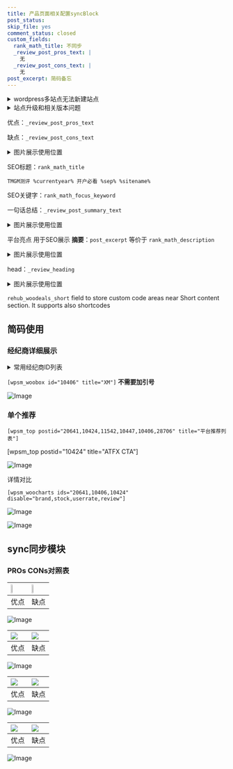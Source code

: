 ```yaml
---
title: 产品页面相关配置syncBlock
post_status: 
skip_file: yes
comment_status: closed
custom_fields:
  rank_math_title: 不同步
  _review_post_pros_text: |
    无
  _review_post_cons_text: |
    无
post_excerpt: 简码备忘
---
```

<details><summary>wordpress多站点无法新建站点</summary>

<li>和报错需要清理cookies一样的原因</li>
<li>wp-config.php里面<code>define( 'SUBDOMAIN_INSTALL', false );//子域名安装</code></li>
<li>新建子站点是用<code>define( 'SUBDOMAIN_INSTALL', true);//子域名安装</code> 完成以后，改成<code>false</code></li>
</details>

<details><summary>站点升级和相关版本问题</summary>

<p>wordpress：5.9.9
woocommerce：7.5.1
出现问题的地方：主题选项里面>><strong>Product layout >>compact style</strong></p>
<p>如何出现没有用过的字段 导致无法保存。先导出配置 然后进行修改，后面再次恢复即可。</p>
<p>出现部分字段无法显示时，需要返回默认布局后，对产品进行保存就好了。</p>
<p></p>
</details>

优点：`_review_post_pros_text`

缺点：`_review_post_cons_text`

<details><summary>图片展示使用位置</summary>

<img src="https://prod-files-secure.s3.us-west-2.amazonaws.com/39ed1227-6d7d-4570-be36-9ccd4a2c4241/f51d3d83-55d4-4bdf-9604-f37ec77ab556/Untitled.png?X-Amz-Algorithm=AWS4-HMAC-SHA256&X-Amz-Content-Sha256=UNSIGNED-PAYLOAD&X-Amz-Credential=ASIAZI2LB466VMVSVJC7%2F20250626%2Fus-west-2%2Fs3%2Faws4_request&X-Amz-Date=20250626T105518Z&X-Amz-Expires=3600&X-Amz-Security-Token=IQoJb3JpZ2luX2VjEGIaCXVzLXdlc3QtMiJHMEUCIEir%2BknGx09hlVC2YN2bNZDOPBIWdCnwhtqoTC48eC60AiEAwE35IjbPGLS%2BUYDJvR2iflKN%2BFII3pGBprbqQNv%2F8qsq%2FwMIWxAAGgw2Mzc0MjMxODM4MDUiDIRENx%2Fk7ZTUQW75USrcA6Cd5idjKGZCg1cZTHDWznKYUMSirztsp7nSzsoGEuy3jWzDLc5y5eqza66ofY2nZuAjk4%2FFSzbW8VmtcR5FadThWa3qAFOsDMh9kulC1hVYrbQG%2FNhFWbwLzTJ%2FZhGZT7y2qXw1%2F8ii3%2FKZAEyhkmXcOR1uoAAv4gwfSE6HsQ0xyo3Mo9JXp0WFZVaaj%2FbEma30LCQQUKWtxyoVP4WS81o%2BxTGLTCJtk9WBp08LiVRUYD5iwk4MJMd7Ldn%2BAu6yhJ6YDspYw7WGvk3Khr3yKzQSdXoJyyZ0bhquWYTJtmC5R480DjA9gEnmFXwcDAAB82c9wjGZwRR%2BRKDctBUCbDAgflRhr4m4kxVzubF2w9eOjL%2FGEiqKTJusnIk%2BnoE%2BJOV87J3Bs5JRhw0Hjctx43%2F5ZkqI09YnGS3rts1L%2F00XA%2BDOL%2FoUfQgePv4NTRK5OSAmvmQQI2uAo7CUdoVv2%2FZFRL8eobzSH1txXPrRQE%2BT2gxJa3Kzer%2BuZ2kqIBvUtCtDoaC2K3CKG5NXs%2BCZLt0PR9iuZfftpO0LLw3Tq7nFAhu9hr5RRTX6CEcZldzzC%2BguvYcOnktUKvF3IEeHglJQ%2Bjozw3zKzRXAXmqT2pV724cDW6fTW0w6d6EFMOWj9MIGOqUB3Z9PpejvPfcvyim%2FX6Ixm4w0L1PzuoP3dY6zT2QHONe4n6pDXhMGi9mDriZho5br9YCkKn%2Bx90bUtUFTqCFWJyDlt5j%2FM9zQQgvfUuVCSFd2BncqMiU1x3R47fS4gXWfIwDMDyppqWmngGILnUb5mErIWLwFZBwMN9sDEXHLmcMqHltFGyY2eAic1zq7mjdVvn2K7EHeurtdchXzwZZO%2Fq%2B9SGh2&X-Amz-Signature=c755e4c6f61fca6635285d3dc8c5ba2fca58ba2a6421fdb16facb21c601f8cb6&X-Amz-SignedHeaders=host&x-amz-checksum-mode=ENABLED&x-id=GetObject" alt="Image">
</details>

SEO标题：`rank_math_title`

`TMGM测评 %currentyear% 开户必看 %sep% %sitename%`

SEO关键字：`rank_math_focus_keyword`

一句话总结：`_review_post_summary_text`

<details><summary>图片展示使用位置</summary>

<img src="https://prod-files-secure.s3.us-west-2.amazonaws.com/39ed1227-6d7d-4570-be36-9ccd4a2c4241/4b96a922-296c-4f4e-8630-d1c870cbce01/Untitled.png?X-Amz-Algorithm=AWS4-HMAC-SHA256&X-Amz-Content-Sha256=UNSIGNED-PAYLOAD&X-Amz-Credential=ASIAZI2LB466QPSARYR5%2F20250626%2Fus-west-2%2Fs3%2Faws4_request&X-Amz-Date=20250626T105518Z&X-Amz-Expires=3600&X-Amz-Security-Token=IQoJb3JpZ2luX2VjEGIaCXVzLXdlc3QtMiJGMEQCIGpkv9a8%2B7khFHrzbBLlEy4ZV9fuE7EvK25F%2FzdDHqN0AiAUv5%2Bsoj8q5SLDne3JNujLyLI7AmACMWmzdt4SmN7M0Cr%2FAwhbEAAaDDYzNzQyMzE4MzgwNSIM2VIL9%2F2JcG1VOTZqKtwDnwG29LyEoD6ZAj2JvnwXgNPwcYYc3SwElG9jiMUhIXItmwAuTS%2FOVtvXacwdH42WJrh82m2NsuWhn9Lrx7AV6Zx%2F9WVhZd5kTmUQEPtxNye1apqa2qtNMGxcIUwQ%2BCpeJA9g%2BfpvxFoU%2B86qriXEL4pTxFo6ocVZIaKpGMlvJhdQp41hsJM3yDpCG3rOSwikIxtKi1sOj0ropEmOcjfn1S%2BElJIpj39jwiqjOzng4x6cdjw9TVyWPMqzriksWe9TRcsV8jKJ8EOr9g6dT3%2Bte8ji7XD1zNZRFEqcwe7qHRRmutoX8j74Un2ashToqTZGYcacy4y%2Fjbgb0roleUDinMKY7fBnTwtDM3sHum0IQ4%2BbXz%2FX3kFxeMts5wPFJzgvtnHGeatJOd5%2By8grsndwzCPC%2Bg%2B9iH4LIj%2F30kuP7zJDJleDcZcph%2FT7lm8qByzw3P0SViBm2Tf9f9EFjxL7xor9CTZ4ODlMTIiPTMm%2FhuNJ46Um9pNmNidCjhlxdn5CgqD%2Fn7f9TkfatodP0Lv1luG1sUrrbM0UwHYHAeL%2FCzsUoKqXtB0yCWclUe13ONmrpDJi%2Bwm9q%2FxyDG1Q71ZiuGF%2FrXCKgpqJ64dH7G9GzdynYC53xUzevHUukz0w2qP0wgY6pgFkh0xJnCClTJ946FGxLldq%2FziGrZ4YMbId02gevXkiwNGXQOI25Kl6SuJ%2FSocGE7m2ReGbQu9KMDY5yJTEcxd1tNXOqEKGsFV4%2BqCeQarv%2FndtOaXkuclSai32chv1F2i%2BxbNLz7u7cGWqU6iqIGgwBFnW108bfUdMyTva2k1QvvXfUZdkrEZ%2FeVHmGpdTD3boj640Ct9CyH%2FPDT7GsLn3zSXLo71%2F&X-Amz-Signature=580203830c1345bf77b9fcdc26864590a1345347d00bbf578fbf18a32e6f4f04&X-Amz-SignedHeaders=host&x-amz-checksum-mode=ENABLED&x-id=GetObject" alt="Image">
</details>

平台亮点 用于SEO展示 **摘要**：`post_excerpt`  等价于 `rank_math_description`

<details><summary>图片展示使用位置</summary>

<img src="https://prod-files-secure.s3.us-west-2.amazonaws.com/39ed1227-6d7d-4570-be36-9ccd4a2c4241/1ee11f63-b60a-4dfe-a7a7-d58ff23b5d88/Untitled.png?X-Amz-Algorithm=AWS4-HMAC-SHA256&X-Amz-Content-Sha256=UNSIGNED-PAYLOAD&X-Amz-Credential=ASIAZI2LB466SXXHQUN3%2F20250626%2Fus-west-2%2Fs3%2Faws4_request&X-Amz-Date=20250626T105518Z&X-Amz-Expires=3600&X-Amz-Security-Token=IQoJb3JpZ2luX2VjEGIaCXVzLXdlc3QtMiJGMEQCIH3BpDzBvNRuKDHY%2FTBy%2FUJAJc1hBKBQMwa3oYfAtVNPAiBFUmWh6f5yJBsB%2FKz5f%2BTN374yu3tgsQXjafhnUGPykir%2FAwhbEAAaDDYzNzQyMzE4MzgwNSIMFt4V4Arcr7TeVJH4KtwDQqWhsWcS3izyTN7B9DzHO48DFHkBTFPDFZL8qALRfz5GMVuuLuiHR8Jf3%2FoXRWEiHSphPIOI3ePK2KSOJli%2Fnqxv6dCN0NZoMlz0HIyz%2FAJ0QltsZcMH7tT6P2LCM%2FRFBflTZljP0f6gRp6Wv6uUEThhCKYBYBU%2Fxcye7IvcLKABuV8hKLGOVd9FmFeLFjnEqRzjgMLedCA1ILl01wzwbVErVVuEzuUlYa4uPxf%2FL1pPndnvFkjG%2Bt9eMmnpE7p3eY6B7RvznNGtTGGhUzKsh6cQa1Wm9Ib8Wqar91GBmqwoyumuvg7kJfD3WPHC8WN%2F50sdfgB5x1rSzr2TscI2xhcZsM2EzUs6Z%2FRwflyW6ARHYjRR9F2vwvwsGtKdd2ThHfOYVLoisgffD1TrmvhC7a4TfQit00NTpIggPbwbt1cO6xkF6jhmxylIjbDWIuOokRKOOZnLQ6%2Fyt6ocU3pJvQeH3gCRkis4VjR6N3u4pboZ038MiiEs%2Bnx7kQYEeNTfd3zROLo%2Be%2BDwCcA24jSDm9ENqh0HrSAN3e%2F5xLOkFO0Vur3O5utbAz6RXpVMZ0N2s5zIe3pAEzrOCo1jDtTlGY0Z%2BY14hZXqygIg6G%2B%2F1cv0RozVjxD5ZU80yw0wgKT0wgY6pgHEMwcFJ4mA46ebDGYfFXWogWJVvEwrVPZh4qQBRvv5re3Yg5f5RAEUG5zymg3M5O6a5Ti6AXDPrg%2F9ym4VSXdGVUql%2FYxeCJUA%2Fc3YcVb5paTacx7lxGC%2FU2BzWWNQU2Hp5WxAs75orPcS460Y4yOqAUmguhYAdpCW4Hcs5jPxJu9vTJSwbqNlPLC22YABRq6VgN97tQkgO6XPe8%2B2HDGTLLyS8ViD&X-Amz-Signature=daa3578f752dfd480ea8faba0c0c7f3e409609ec60ca4f958ac064436b750124&X-Amz-SignedHeaders=host&x-amz-checksum-mode=ENABLED&x-id=GetObject" alt="Image">
<img src="https://prod-files-secure.s3.us-west-2.amazonaws.com/39ed1227-6d7d-4570-be36-9ccd4a2c4241/ad4118b5-78d8-4fbe-801e-3b29b5d99c01/Untitled.png?X-Amz-Algorithm=AWS4-HMAC-SHA256&X-Amz-Content-Sha256=UNSIGNED-PAYLOAD&X-Amz-Credential=ASIAZI2LB466SXXHQUN3%2F20250626%2Fus-west-2%2Fs3%2Faws4_request&X-Amz-Date=20250626T105518Z&X-Amz-Expires=3600&X-Amz-Security-Token=IQoJb3JpZ2luX2VjEGIaCXVzLXdlc3QtMiJGMEQCIH3BpDzBvNRuKDHY%2FTBy%2FUJAJc1hBKBQMwa3oYfAtVNPAiBFUmWh6f5yJBsB%2FKz5f%2BTN374yu3tgsQXjafhnUGPykir%2FAwhbEAAaDDYzNzQyMzE4MzgwNSIMFt4V4Arcr7TeVJH4KtwDQqWhsWcS3izyTN7B9DzHO48DFHkBTFPDFZL8qALRfz5GMVuuLuiHR8Jf3%2FoXRWEiHSphPIOI3ePK2KSOJli%2Fnqxv6dCN0NZoMlz0HIyz%2FAJ0QltsZcMH7tT6P2LCM%2FRFBflTZljP0f6gRp6Wv6uUEThhCKYBYBU%2Fxcye7IvcLKABuV8hKLGOVd9FmFeLFjnEqRzjgMLedCA1ILl01wzwbVErVVuEzuUlYa4uPxf%2FL1pPndnvFkjG%2Bt9eMmnpE7p3eY6B7RvznNGtTGGhUzKsh6cQa1Wm9Ib8Wqar91GBmqwoyumuvg7kJfD3WPHC8WN%2F50sdfgB5x1rSzr2TscI2xhcZsM2EzUs6Z%2FRwflyW6ARHYjRR9F2vwvwsGtKdd2ThHfOYVLoisgffD1TrmvhC7a4TfQit00NTpIggPbwbt1cO6xkF6jhmxylIjbDWIuOokRKOOZnLQ6%2Fyt6ocU3pJvQeH3gCRkis4VjR6N3u4pboZ038MiiEs%2Bnx7kQYEeNTfd3zROLo%2Be%2BDwCcA24jSDm9ENqh0HrSAN3e%2F5xLOkFO0Vur3O5utbAz6RXpVMZ0N2s5zIe3pAEzrOCo1jDtTlGY0Z%2BY14hZXqygIg6G%2B%2F1cv0RozVjxD5ZU80yw0wgKT0wgY6pgHEMwcFJ4mA46ebDGYfFXWogWJVvEwrVPZh4qQBRvv5re3Yg5f5RAEUG5zymg3M5O6a5Ti6AXDPrg%2F9ym4VSXdGVUql%2FYxeCJUA%2Fc3YcVb5paTacx7lxGC%2FU2BzWWNQU2Hp5WxAs75orPcS460Y4yOqAUmguhYAdpCW4Hcs5jPxJu9vTJSwbqNlPLC22YABRq6VgN97tQkgO6XPe8%2B2HDGTLLyS8ViD&X-Amz-Signature=bc11bfa0f71f0d373fadc1eebc84e01aac62a467a30f3d9a6181b1fe44dd7bed&X-Amz-SignedHeaders=host&x-amz-checksum-mode=ENABLED&x-id=GetObject" alt="Image">
<img src="https://prod-files-secure.s3.us-west-2.amazonaws.com/39ed1227-6d7d-4570-be36-9ccd4a2c4241/a38cf7c9-a79c-4b64-9e94-13589fe0758b/Untitled.png?X-Amz-Algorithm=AWS4-HMAC-SHA256&X-Amz-Content-Sha256=UNSIGNED-PAYLOAD&X-Amz-Credential=ASIAZI2LB466SXXHQUN3%2F20250626%2Fus-west-2%2Fs3%2Faws4_request&X-Amz-Date=20250626T105518Z&X-Amz-Expires=3600&X-Amz-Security-Token=IQoJb3JpZ2luX2VjEGIaCXVzLXdlc3QtMiJGMEQCIH3BpDzBvNRuKDHY%2FTBy%2FUJAJc1hBKBQMwa3oYfAtVNPAiBFUmWh6f5yJBsB%2FKz5f%2BTN374yu3tgsQXjafhnUGPykir%2FAwhbEAAaDDYzNzQyMzE4MzgwNSIMFt4V4Arcr7TeVJH4KtwDQqWhsWcS3izyTN7B9DzHO48DFHkBTFPDFZL8qALRfz5GMVuuLuiHR8Jf3%2FoXRWEiHSphPIOI3ePK2KSOJli%2Fnqxv6dCN0NZoMlz0HIyz%2FAJ0QltsZcMH7tT6P2LCM%2FRFBflTZljP0f6gRp6Wv6uUEThhCKYBYBU%2Fxcye7IvcLKABuV8hKLGOVd9FmFeLFjnEqRzjgMLedCA1ILl01wzwbVErVVuEzuUlYa4uPxf%2FL1pPndnvFkjG%2Bt9eMmnpE7p3eY6B7RvznNGtTGGhUzKsh6cQa1Wm9Ib8Wqar91GBmqwoyumuvg7kJfD3WPHC8WN%2F50sdfgB5x1rSzr2TscI2xhcZsM2EzUs6Z%2FRwflyW6ARHYjRR9F2vwvwsGtKdd2ThHfOYVLoisgffD1TrmvhC7a4TfQit00NTpIggPbwbt1cO6xkF6jhmxylIjbDWIuOokRKOOZnLQ6%2Fyt6ocU3pJvQeH3gCRkis4VjR6N3u4pboZ038MiiEs%2Bnx7kQYEeNTfd3zROLo%2Be%2BDwCcA24jSDm9ENqh0HrSAN3e%2F5xLOkFO0Vur3O5utbAz6RXpVMZ0N2s5zIe3pAEzrOCo1jDtTlGY0Z%2BY14hZXqygIg6G%2B%2F1cv0RozVjxD5ZU80yw0wgKT0wgY6pgHEMwcFJ4mA46ebDGYfFXWogWJVvEwrVPZh4qQBRvv5re3Yg5f5RAEUG5zymg3M5O6a5Ti6AXDPrg%2F9ym4VSXdGVUql%2FYxeCJUA%2Fc3YcVb5paTacx7lxGC%2FU2BzWWNQU2Hp5WxAs75orPcS460Y4yOqAUmguhYAdpCW4Hcs5jPxJu9vTJSwbqNlPLC22YABRq6VgN97tQkgO6XPe8%2B2HDGTLLyS8ViD&X-Amz-Signature=c824051fd3a3b1ad3a137ada99aaa90966b032c40a445747b8e59df1efe8cad3&X-Amz-SignedHeaders=host&x-amz-checksum-mode=ENABLED&x-id=GetObject" alt="Image">
<img src="https://prod-files-secure.s3.us-west-2.amazonaws.com/39ed1227-6d7d-4570-be36-9ccd4a2c4241/7da6fc1e-d2ac-42ae-8c75-cb5749aa18f6/Untitled.png?X-Amz-Algorithm=AWS4-HMAC-SHA256&X-Amz-Content-Sha256=UNSIGNED-PAYLOAD&X-Amz-Credential=ASIAZI2LB466SXXHQUN3%2F20250626%2Fus-west-2%2Fs3%2Faws4_request&X-Amz-Date=20250626T105518Z&X-Amz-Expires=3600&X-Amz-Security-Token=IQoJb3JpZ2luX2VjEGIaCXVzLXdlc3QtMiJGMEQCIH3BpDzBvNRuKDHY%2FTBy%2FUJAJc1hBKBQMwa3oYfAtVNPAiBFUmWh6f5yJBsB%2FKz5f%2BTN374yu3tgsQXjafhnUGPykir%2FAwhbEAAaDDYzNzQyMzE4MzgwNSIMFt4V4Arcr7TeVJH4KtwDQqWhsWcS3izyTN7B9DzHO48DFHkBTFPDFZL8qALRfz5GMVuuLuiHR8Jf3%2FoXRWEiHSphPIOI3ePK2KSOJli%2Fnqxv6dCN0NZoMlz0HIyz%2FAJ0QltsZcMH7tT6P2LCM%2FRFBflTZljP0f6gRp6Wv6uUEThhCKYBYBU%2Fxcye7IvcLKABuV8hKLGOVd9FmFeLFjnEqRzjgMLedCA1ILl01wzwbVErVVuEzuUlYa4uPxf%2FL1pPndnvFkjG%2Bt9eMmnpE7p3eY6B7RvznNGtTGGhUzKsh6cQa1Wm9Ib8Wqar91GBmqwoyumuvg7kJfD3WPHC8WN%2F50sdfgB5x1rSzr2TscI2xhcZsM2EzUs6Z%2FRwflyW6ARHYjRR9F2vwvwsGtKdd2ThHfOYVLoisgffD1TrmvhC7a4TfQit00NTpIggPbwbt1cO6xkF6jhmxylIjbDWIuOokRKOOZnLQ6%2Fyt6ocU3pJvQeH3gCRkis4VjR6N3u4pboZ038MiiEs%2Bnx7kQYEeNTfd3zROLo%2Be%2BDwCcA24jSDm9ENqh0HrSAN3e%2F5xLOkFO0Vur3O5utbAz6RXpVMZ0N2s5zIe3pAEzrOCo1jDtTlGY0Z%2BY14hZXqygIg6G%2B%2F1cv0RozVjxD5ZU80yw0wgKT0wgY6pgHEMwcFJ4mA46ebDGYfFXWogWJVvEwrVPZh4qQBRvv5re3Yg5f5RAEUG5zymg3M5O6a5Ti6AXDPrg%2F9ym4VSXdGVUql%2FYxeCJUA%2Fc3YcVb5paTacx7lxGC%2FU2BzWWNQU2Hp5WxAs75orPcS460Y4yOqAUmguhYAdpCW4Hcs5jPxJu9vTJSwbqNlPLC22YABRq6VgN97tQkgO6XPe8%2B2HDGTLLyS8ViD&X-Amz-Signature=ee3441d1b3c91767b7671c9f3bf69c7f6bf6bd49be8ef8e97e47b9bda872bf3c&X-Amz-SignedHeaders=host&x-amz-checksum-mode=ENABLED&x-id=GetObject" alt="Image">
<img src="https://prod-files-secure.s3.us-west-2.amazonaws.com/39ed1227-6d7d-4570-be36-9ccd4a2c4241/7e97f40a-eaee-47f5-b2f9-475f96808fa7/Untitled.png?X-Amz-Algorithm=AWS4-HMAC-SHA256&X-Amz-Content-Sha256=UNSIGNED-PAYLOAD&X-Amz-Credential=ASIAZI2LB466SXXHQUN3%2F20250626%2Fus-west-2%2Fs3%2Faws4_request&X-Amz-Date=20250626T105518Z&X-Amz-Expires=3600&X-Amz-Security-Token=IQoJb3JpZ2luX2VjEGIaCXVzLXdlc3QtMiJGMEQCIH3BpDzBvNRuKDHY%2FTBy%2FUJAJc1hBKBQMwa3oYfAtVNPAiBFUmWh6f5yJBsB%2FKz5f%2BTN374yu3tgsQXjafhnUGPykir%2FAwhbEAAaDDYzNzQyMzE4MzgwNSIMFt4V4Arcr7TeVJH4KtwDQqWhsWcS3izyTN7B9DzHO48DFHkBTFPDFZL8qALRfz5GMVuuLuiHR8Jf3%2FoXRWEiHSphPIOI3ePK2KSOJli%2Fnqxv6dCN0NZoMlz0HIyz%2FAJ0QltsZcMH7tT6P2LCM%2FRFBflTZljP0f6gRp6Wv6uUEThhCKYBYBU%2Fxcye7IvcLKABuV8hKLGOVd9FmFeLFjnEqRzjgMLedCA1ILl01wzwbVErVVuEzuUlYa4uPxf%2FL1pPndnvFkjG%2Bt9eMmnpE7p3eY6B7RvznNGtTGGhUzKsh6cQa1Wm9Ib8Wqar91GBmqwoyumuvg7kJfD3WPHC8WN%2F50sdfgB5x1rSzr2TscI2xhcZsM2EzUs6Z%2FRwflyW6ARHYjRR9F2vwvwsGtKdd2ThHfOYVLoisgffD1TrmvhC7a4TfQit00NTpIggPbwbt1cO6xkF6jhmxylIjbDWIuOokRKOOZnLQ6%2Fyt6ocU3pJvQeH3gCRkis4VjR6N3u4pboZ038MiiEs%2Bnx7kQYEeNTfd3zROLo%2Be%2BDwCcA24jSDm9ENqh0HrSAN3e%2F5xLOkFO0Vur3O5utbAz6RXpVMZ0N2s5zIe3pAEzrOCo1jDtTlGY0Z%2BY14hZXqygIg6G%2B%2F1cv0RozVjxD5ZU80yw0wgKT0wgY6pgHEMwcFJ4mA46ebDGYfFXWogWJVvEwrVPZh4qQBRvv5re3Yg5f5RAEUG5zymg3M5O6a5Ti6AXDPrg%2F9ym4VSXdGVUql%2FYxeCJUA%2Fc3YcVb5paTacx7lxGC%2FU2BzWWNQU2Hp5WxAs75orPcS460Y4yOqAUmguhYAdpCW4Hcs5jPxJu9vTJSwbqNlPLC22YABRq6VgN97tQkgO6XPe8%2B2HDGTLLyS8ViD&X-Amz-Signature=75673b932efb4b27763bfc7832f3f45ff49fe0c4e08fb1596b879982b41876de&X-Amz-SignedHeaders=host&x-amz-checksum-mode=ENABLED&x-id=GetObject" alt="Image">
</details>

head：`_review_heading`

<details><summary>图片展示使用位置</summary>

<img src="https://prod-files-secure.s3.us-west-2.amazonaws.com/39ed1227-6d7d-4570-be36-9ccd4a2c4241/3a4650ad-9887-415c-889a-edd51fa54f27/Untitled.png?X-Amz-Algorithm=AWS4-HMAC-SHA256&X-Amz-Content-Sha256=UNSIGNED-PAYLOAD&X-Amz-Credential=ASIAZI2LB466VFYFXEV4%2F20250626%2Fus-west-2%2Fs3%2Faws4_request&X-Amz-Date=20250626T105519Z&X-Amz-Expires=3600&X-Amz-Security-Token=IQoJb3JpZ2luX2VjEGIaCXVzLXdlc3QtMiJGMEQCIDpi0qAX4XCRo2RKWhjEcbted2tqQV%2B544AU3co6yaT0AiASYafA0oOSO781vJwOakGDMhVplmVsxKxuV5qhoR8pZCr%2FAwhbEAAaDDYzNzQyMzE4MzgwNSIMDsoBINEb%2BP%2F%2FAYZAKtwD4D0EfK%2FyU2pBHld7aOK38KDJxwZ5ySPPB6IxehrY10Bz%2BikrHDMYpDlQ8XncWoRrYstprzsbLKV7kOfMfMXPE8WOFx0B4%2BkafHY5btLyPRVw%2FrueHPGLIW2DtLD%2BAfKS8hXdM6wciRl6K9Yd9DeL9hjfYub7dES3W3jaUn9lEp30Blxnj2qlvsMceGvOqt3U5d%2FA%2Fzvnxoha6XCOyz4crTj%2BZGsZ0Lm9KLnPdZDLg5SE7jqaRa8lHOrLTyNd5D5JvjGLhCwiDsaoxK7BxVsD%2F1cDHO8SADh004SFEKnDbapw36V0yFu%2BLum%2BCevgwI799G%2Bfzgd20qdCdFYCM0YdfGxCKeyHuNIk%2FygMg9qLMy4mMoZq%2Fbrfq%2Bbutj1OH8VSwrIVFVI2600MtXaPGT0YA0m7oGGUTf3UaIJoiHWBGHuSk4CBImyBYhxg%2BrgYVqcmvTV29HmoG8lxLj0Pp48OUs7m%2FwAaeQBJnApZztM8FXpL1rlfOzmCFmXS%2FbKtWJi9hyqQPN%2FUNLJFUKyDtmakDGE%2F0v6CsIgYUCP%2BoKPk0bEGGChZyZlZrOTsVKVqv0Opf9TojWOwGVpXUpWM0NaYdtcV5yB1wWbzBAoh9A4w72gXoXsC5MT6WfrAkYowzaP0wgY6pgEs%2B2QlxQQLbR2ZLDJ9ZGNBzdx5%2BSk9%2FRnA51Cib1nZ93vofvDqrH1Y78A9noH8zYLcF%2BY1A0RnPv%2BCEkHealSk3FmeavCIYB9GGptykprjbFXHMdF7SRFP4mDkO4%2FY%2B959zaLd%2FVLFG%2BV7%2F%2Brnr6PIjHKgaT7DJacZjbuy4u0We681JgjVqSTz1XLbyXS0tqA%2B8gXhufjkaMUqbZVrfaPZgajwt08V&X-Amz-Signature=1d561f6e87a5711151440783d3baa653522ca5f4b71e10b8e97ea0666424168b&X-Amz-SignedHeaders=host&x-amz-checksum-mode=ENABLED&x-id=GetObject" alt="Image">
</details>

`rehub_woodeals_short`	field to store custom code areas near Short content section. It supports also shortcodes



## 简码使用

### 经纪商详细展示

<details><summary>常用经纪商ID列表</summary>

<pre><code class="php">嘉盛 ===> 20641  [wpsm_woobox id="20641" title="嘉盛"]
易信easymarkets ===> 11542  [wpsm_woobox id="11542" title="易信easymarkets"]
ATFX外汇 ===> 10424  [wpsm_woobox id="10424" title="ATFX"]
XM ===> 10406  [wpsm_woobox id="10406" title="XM"]
TMGM ===> 29622  [wpsm_woobox id="29622" title="TMGM"]
HYCM ===> 10447  [wpsm_woobox id="10447" title="HYCM"]
fpmarkets澳福外汇 ===> 20639  [wpsm_woobox id="20639" title="fpmarkets澳福外汇"]</code></pre>
</details>

`[wpsm_woobox id="10406" title="XM"]` **不需要加引号**

![Image](https://prod-files-secure.s3.us-west-2.amazonaws.com/39ed1227-6d7d-4570-be36-9ccd4a2c4241/4f898f9d-0fa7-4e43-acd3-ac6bc7be575a/Untitled.png?X-Amz-Algorithm=AWS4-HMAC-SHA256&X-Amz-Content-Sha256=UNSIGNED-PAYLOAD&X-Amz-Credential=ASIAZI2LB466QMP73MX4%2F20250626%2Fus-west-2%2Fs3%2Faws4_request&X-Amz-Date=20250626T105517Z&X-Amz-Expires=3600&X-Amz-Security-Token=IQoJb3JpZ2luX2VjEGIaCXVzLXdlc3QtMiJHMEUCIQCgIR8LZie4lKxUlyMlj48AYztRtUtDQHORXDqhG%2BDN6wIgWfmyeHtp5Oo%2F2VjRzKiQfIZA4EZPY0h44c1VrnKny%2BMq%2FwMIWxAAGgw2Mzc0MjMxODM4MDUiDI0k45PC%2Fv2OMlzHrircA772iGRkznna2PtlnY2YuecdEzpAK0HpzRfNDZnJIVb5oMps6AEgde0%2Bv%2B73szX1VRVrVPd6YsVclIySukn4cBnpy4TfvA4dOJli3m2bfb0yptK8ZJEnEYvFuAaU41BUXq4zQD3LK0LS5XVPkSKzSEju0Q6EMNZnBoFL5Lx4q0z7ZaFucGiMc7Xur%2Buk1ni5xAD0zer3dqrV7Tu8plWqcgAojeQd%2BDaNAzWjPIlJQQz9dVXFBK3R7TxtRnIqzSIHDe%2FFZIFpEZBoWsncvBu9KKRd8SkY40PxQaMpPC3wALjQFdWmqm1%2BMkjqaXF5RE3PRKDounCZJJQ632RkAEXYUEqrqrwETSeL65xELoSjJDgM2VbkYctuxp1zYhA7f32on64yENmno%2F7T%2BTwrjBjgHPFAb4AXhDI9Nd02wbTRpAVcuOk5qT%2BXIZsesN03Nhly0ZlCIP63kUvZLLJdm7RE%2FVOKN5G5yuPaBjHoG6VbRn9BvGMJnqrA30VidgJL3meKtPvnQaK1dwZguoQ21y1aDWtLmsa3wh14NWV9q2%2FGIS4DOvP6FACLA18E3jJJ4%2F1uPZhjpuCOpd0VQdLXs2igWaI4xZLfRhL4xGEOCvTqyx7RoggKimFsBFjO3GRQMKmj9MIGOqUBhWw9Rx3bPmcJ1x4ixtf3pffvpFy%2FD4%2F2d8HLvAKK%2F0nx42yMjWCneQVhdsr47OL8GSrFzZZ99svGou57TQQOuqAiMUPkvBLQCg%2F%2FrQqyVNvjNdpahgwQji1Dq%2ByWkLBoxe1MHsUZ0AEJEKd6dnC4oVHGe7ktSiQT8zZHjyxA%2FBPwBauSpNwInkwAOvTk8nD7oGgfhWHiX%2F%2FD2VAj196C2SxUnUHD&X-Amz-Signature=c8fcefdd9cfc0badb361f30fe286934dfe0d286e7e065a96ade0430e417f5e37&X-Amz-SignedHeaders=host&x-amz-checksum-mode=ENABLED&x-id=GetObject)

### 单个推荐
`[wpsm_top postid="20641,10424,11542,10447,10406,28706" title="平台推荐列表"]`

[wpsm_top postid="10424" title="ATFX CTA"]

![Image](https://prod-files-secure.s3.us-west-2.amazonaws.com/39ed1227-6d7d-4570-be36-9ccd4a2c4241/5ac620dc-51a8-48b6-b55d-91f47299193c/Untitled.png?X-Amz-Algorithm=AWS4-HMAC-SHA256&X-Amz-Content-Sha256=UNSIGNED-PAYLOAD&X-Amz-Credential=ASIAZI2LB466QMP73MX4%2F20250626%2Fus-west-2%2Fs3%2Faws4_request&X-Amz-Date=20250626T105517Z&X-Amz-Expires=3600&X-Amz-Security-Token=IQoJb3JpZ2luX2VjEGIaCXVzLXdlc3QtMiJHMEUCIQCgIR8LZie4lKxUlyMlj48AYztRtUtDQHORXDqhG%2BDN6wIgWfmyeHtp5Oo%2F2VjRzKiQfIZA4EZPY0h44c1VrnKny%2BMq%2FwMIWxAAGgw2Mzc0MjMxODM4MDUiDI0k45PC%2Fv2OMlzHrircA772iGRkznna2PtlnY2YuecdEzpAK0HpzRfNDZnJIVb5oMps6AEgde0%2Bv%2B73szX1VRVrVPd6YsVclIySukn4cBnpy4TfvA4dOJli3m2bfb0yptK8ZJEnEYvFuAaU41BUXq4zQD3LK0LS5XVPkSKzSEju0Q6EMNZnBoFL5Lx4q0z7ZaFucGiMc7Xur%2Buk1ni5xAD0zer3dqrV7Tu8plWqcgAojeQd%2BDaNAzWjPIlJQQz9dVXFBK3R7TxtRnIqzSIHDe%2FFZIFpEZBoWsncvBu9KKRd8SkY40PxQaMpPC3wALjQFdWmqm1%2BMkjqaXF5RE3PRKDounCZJJQ632RkAEXYUEqrqrwETSeL65xELoSjJDgM2VbkYctuxp1zYhA7f32on64yENmno%2F7T%2BTwrjBjgHPFAb4AXhDI9Nd02wbTRpAVcuOk5qT%2BXIZsesN03Nhly0ZlCIP63kUvZLLJdm7RE%2FVOKN5G5yuPaBjHoG6VbRn9BvGMJnqrA30VidgJL3meKtPvnQaK1dwZguoQ21y1aDWtLmsa3wh14NWV9q2%2FGIS4DOvP6FACLA18E3jJJ4%2F1uPZhjpuCOpd0VQdLXs2igWaI4xZLfRhL4xGEOCvTqyx7RoggKimFsBFjO3GRQMKmj9MIGOqUBhWw9Rx3bPmcJ1x4ixtf3pffvpFy%2FD4%2F2d8HLvAKK%2F0nx42yMjWCneQVhdsr47OL8GSrFzZZ99svGou57TQQOuqAiMUPkvBLQCg%2F%2FrQqyVNvjNdpahgwQji1Dq%2ByWkLBoxe1MHsUZ0AEJEKd6dnC4oVHGe7ktSiQT8zZHjyxA%2FBPwBauSpNwInkwAOvTk8nD7oGgfhWHiX%2F%2FD2VAj196C2SxUnUHD&X-Amz-Signature=19d9313c2b438a168b7082164e0cd98aa317acd3548af5e134a4f9ff1bd9f738&X-Amz-SignedHeaders=host&x-amz-checksum-mode=ENABLED&x-id=GetObject)

详情对比

`[wpsm_woocharts ids="20641,10406,10424" disable="brand,stock,userrate,review"]`

![Image](https://prod-files-secure.s3.us-west-2.amazonaws.com/39ed1227-6d7d-4570-be36-9ccd4a2c4241/bf3ba45f-b9f3-4295-8aef-b4a495fd25f4/Untitled.png?X-Amz-Algorithm=AWS4-HMAC-SHA256&X-Amz-Content-Sha256=UNSIGNED-PAYLOAD&X-Amz-Credential=ASIAZI2LB466QMP73MX4%2F20250626%2Fus-west-2%2Fs3%2Faws4_request&X-Amz-Date=20250626T105517Z&X-Amz-Expires=3600&X-Amz-Security-Token=IQoJb3JpZ2luX2VjEGIaCXVzLXdlc3QtMiJHMEUCIQCgIR8LZie4lKxUlyMlj48AYztRtUtDQHORXDqhG%2BDN6wIgWfmyeHtp5Oo%2F2VjRzKiQfIZA4EZPY0h44c1VrnKny%2BMq%2FwMIWxAAGgw2Mzc0MjMxODM4MDUiDI0k45PC%2Fv2OMlzHrircA772iGRkznna2PtlnY2YuecdEzpAK0HpzRfNDZnJIVb5oMps6AEgde0%2Bv%2B73szX1VRVrVPd6YsVclIySukn4cBnpy4TfvA4dOJli3m2bfb0yptK8ZJEnEYvFuAaU41BUXq4zQD3LK0LS5XVPkSKzSEju0Q6EMNZnBoFL5Lx4q0z7ZaFucGiMc7Xur%2Buk1ni5xAD0zer3dqrV7Tu8plWqcgAojeQd%2BDaNAzWjPIlJQQz9dVXFBK3R7TxtRnIqzSIHDe%2FFZIFpEZBoWsncvBu9KKRd8SkY40PxQaMpPC3wALjQFdWmqm1%2BMkjqaXF5RE3PRKDounCZJJQ632RkAEXYUEqrqrwETSeL65xELoSjJDgM2VbkYctuxp1zYhA7f32on64yENmno%2F7T%2BTwrjBjgHPFAb4AXhDI9Nd02wbTRpAVcuOk5qT%2BXIZsesN03Nhly0ZlCIP63kUvZLLJdm7RE%2FVOKN5G5yuPaBjHoG6VbRn9BvGMJnqrA30VidgJL3meKtPvnQaK1dwZguoQ21y1aDWtLmsa3wh14NWV9q2%2FGIS4DOvP6FACLA18E3jJJ4%2F1uPZhjpuCOpd0VQdLXs2igWaI4xZLfRhL4xGEOCvTqyx7RoggKimFsBFjO3GRQMKmj9MIGOqUBhWw9Rx3bPmcJ1x4ixtf3pffvpFy%2FD4%2F2d8HLvAKK%2F0nx42yMjWCneQVhdsr47OL8GSrFzZZ99svGou57TQQOuqAiMUPkvBLQCg%2F%2FrQqyVNvjNdpahgwQji1Dq%2ByWkLBoxe1MHsUZ0AEJEKd6dnC4oVHGe7ktSiQT8zZHjyxA%2FBPwBauSpNwInkwAOvTk8nD7oGgfhWHiX%2F%2FD2VAj196C2SxUnUHD&X-Amz-Signature=6eb632b231df8b3097c938b56ad28ce689f5e8b948ef84ef56fe4d72d099509b&X-Amz-SignedHeaders=host&x-amz-checksum-mode=ENABLED&x-id=GetObject)

![Image](https://prod-files-secure.s3.us-west-2.amazonaws.com/39ed1227-6d7d-4570-be36-9ccd4a2c4241/30bc56ef-f383-4b48-9768-2ebc9e436ec0/Untitled.png?X-Amz-Algorithm=AWS4-HMAC-SHA256&X-Amz-Content-Sha256=UNSIGNED-PAYLOAD&X-Amz-Credential=ASIAZI2LB466QMP73MX4%2F20250626%2Fus-west-2%2Fs3%2Faws4_request&X-Amz-Date=20250626T105517Z&X-Amz-Expires=3600&X-Amz-Security-Token=IQoJb3JpZ2luX2VjEGIaCXVzLXdlc3QtMiJHMEUCIQCgIR8LZie4lKxUlyMlj48AYztRtUtDQHORXDqhG%2BDN6wIgWfmyeHtp5Oo%2F2VjRzKiQfIZA4EZPY0h44c1VrnKny%2BMq%2FwMIWxAAGgw2Mzc0MjMxODM4MDUiDI0k45PC%2Fv2OMlzHrircA772iGRkznna2PtlnY2YuecdEzpAK0HpzRfNDZnJIVb5oMps6AEgde0%2Bv%2B73szX1VRVrVPd6YsVclIySukn4cBnpy4TfvA4dOJli3m2bfb0yptK8ZJEnEYvFuAaU41BUXq4zQD3LK0LS5XVPkSKzSEju0Q6EMNZnBoFL5Lx4q0z7ZaFucGiMc7Xur%2Buk1ni5xAD0zer3dqrV7Tu8plWqcgAojeQd%2BDaNAzWjPIlJQQz9dVXFBK3R7TxtRnIqzSIHDe%2FFZIFpEZBoWsncvBu9KKRd8SkY40PxQaMpPC3wALjQFdWmqm1%2BMkjqaXF5RE3PRKDounCZJJQ632RkAEXYUEqrqrwETSeL65xELoSjJDgM2VbkYctuxp1zYhA7f32on64yENmno%2F7T%2BTwrjBjgHPFAb4AXhDI9Nd02wbTRpAVcuOk5qT%2BXIZsesN03Nhly0ZlCIP63kUvZLLJdm7RE%2FVOKN5G5yuPaBjHoG6VbRn9BvGMJnqrA30VidgJL3meKtPvnQaK1dwZguoQ21y1aDWtLmsa3wh14NWV9q2%2FGIS4DOvP6FACLA18E3jJJ4%2F1uPZhjpuCOpd0VQdLXs2igWaI4xZLfRhL4xGEOCvTqyx7RoggKimFsBFjO3GRQMKmj9MIGOqUBhWw9Rx3bPmcJ1x4ixtf3pffvpFy%2FD4%2F2d8HLvAKK%2F0nx42yMjWCneQVhdsr47OL8GSrFzZZ99svGou57TQQOuqAiMUPkvBLQCg%2F%2FrQqyVNvjNdpahgwQji1Dq%2ByWkLBoxe1MHsUZ0AEJEKd6dnC4oVHGe7ktSiQT8zZHjyxA%2FBPwBauSpNwInkwAOvTk8nD7oGgfhWHiX%2F%2FD2VAj196C2SxUnUHD&X-Amz-Signature=029e2fc99142c4eab788e5d5934b96df01923ff265e6db29917f04d8c1241285&X-Amz-SignedHeaders=host&x-amz-checksum-mode=ENABLED&x-id=GetObject)

## sync同步模块

### PROs CONs对照表

| <img src="https://cdn.ifttt.fun/gh/jarlin8/OSS@main/icons/customize/pros.svg" height="auto" width="37.3%"> | <img src="https://cdn.ifttt.fun/gh/jarlin8/OSS@main/icons/customize/cons.svg" height="auto" width="28.8%"> |
| :--- | :--- |
| 优点 | 缺点 |

![Image](https://prod-files-secure.s3.us-west-2.amazonaws.com/39ed1227-6d7d-4570-be36-9ccd4a2c4241/8742b755-dfb5-4004-9a5f-d6e561664bd8/Untitled.png?X-Amz-Algorithm=AWS4-HMAC-SHA256&X-Amz-Content-Sha256=UNSIGNED-PAYLOAD&X-Amz-Credential=ASIAZI2LB466QMP73MX4%2F20250626%2Fus-west-2%2Fs3%2Faws4_request&X-Amz-Date=20250626T105517Z&X-Amz-Expires=3600&X-Amz-Security-Token=IQoJb3JpZ2luX2VjEGIaCXVzLXdlc3QtMiJHMEUCIQCgIR8LZie4lKxUlyMlj48AYztRtUtDQHORXDqhG%2BDN6wIgWfmyeHtp5Oo%2F2VjRzKiQfIZA4EZPY0h44c1VrnKny%2BMq%2FwMIWxAAGgw2Mzc0MjMxODM4MDUiDI0k45PC%2Fv2OMlzHrircA772iGRkznna2PtlnY2YuecdEzpAK0HpzRfNDZnJIVb5oMps6AEgde0%2Bv%2B73szX1VRVrVPd6YsVclIySukn4cBnpy4TfvA4dOJli3m2bfb0yptK8ZJEnEYvFuAaU41BUXq4zQD3LK0LS5XVPkSKzSEju0Q6EMNZnBoFL5Lx4q0z7ZaFucGiMc7Xur%2Buk1ni5xAD0zer3dqrV7Tu8plWqcgAojeQd%2BDaNAzWjPIlJQQz9dVXFBK3R7TxtRnIqzSIHDe%2FFZIFpEZBoWsncvBu9KKRd8SkY40PxQaMpPC3wALjQFdWmqm1%2BMkjqaXF5RE3PRKDounCZJJQ632RkAEXYUEqrqrwETSeL65xELoSjJDgM2VbkYctuxp1zYhA7f32on64yENmno%2F7T%2BTwrjBjgHPFAb4AXhDI9Nd02wbTRpAVcuOk5qT%2BXIZsesN03Nhly0ZlCIP63kUvZLLJdm7RE%2FVOKN5G5yuPaBjHoG6VbRn9BvGMJnqrA30VidgJL3meKtPvnQaK1dwZguoQ21y1aDWtLmsa3wh14NWV9q2%2FGIS4DOvP6FACLA18E3jJJ4%2F1uPZhjpuCOpd0VQdLXs2igWaI4xZLfRhL4xGEOCvTqyx7RoggKimFsBFjO3GRQMKmj9MIGOqUBhWw9Rx3bPmcJ1x4ixtf3pffvpFy%2FD4%2F2d8HLvAKK%2F0nx42yMjWCneQVhdsr47OL8GSrFzZZ99svGou57TQQOuqAiMUPkvBLQCg%2F%2FrQqyVNvjNdpahgwQji1Dq%2ByWkLBoxe1MHsUZ0AEJEKd6dnC4oVHGe7ktSiQT8zZHjyxA%2FBPwBauSpNwInkwAOvTk8nD7oGgfhWHiX%2F%2FD2VAj196C2SxUnUHD&X-Amz-Signature=22eef1d75bc5f97f79b2ec7f60afac125cf25a7964a2018c62bca61688c56189&X-Amz-SignedHeaders=host&x-amz-checksum-mode=ENABLED&x-id=GetObject)

| <img src="https://cdn.ifttt.fun/gh/jarlin8/OSS@main/icons/customize/pros1.svg" height="auto"> | <img src="https://cdn.ifttt.fun/gh/jarlin8/OSS@main/icons/customize/cons1.svg" height="auto"> |
| :--- | :--- |
| 优点 | 缺点 |

![Image](https://prod-files-secure.s3.us-west-2.amazonaws.com/39ed1227-6d7d-4570-be36-9ccd4a2c4241/806358f8-c9c4-4e17-bb35-c6c76a5397a5/Untitled.png?X-Amz-Algorithm=AWS4-HMAC-SHA256&X-Amz-Content-Sha256=UNSIGNED-PAYLOAD&X-Amz-Credential=ASIAZI2LB466QMP73MX4%2F20250626%2Fus-west-2%2Fs3%2Faws4_request&X-Amz-Date=20250626T105517Z&X-Amz-Expires=3600&X-Amz-Security-Token=IQoJb3JpZ2luX2VjEGIaCXVzLXdlc3QtMiJHMEUCIQCgIR8LZie4lKxUlyMlj48AYztRtUtDQHORXDqhG%2BDN6wIgWfmyeHtp5Oo%2F2VjRzKiQfIZA4EZPY0h44c1VrnKny%2BMq%2FwMIWxAAGgw2Mzc0MjMxODM4MDUiDI0k45PC%2Fv2OMlzHrircA772iGRkznna2PtlnY2YuecdEzpAK0HpzRfNDZnJIVb5oMps6AEgde0%2Bv%2B73szX1VRVrVPd6YsVclIySukn4cBnpy4TfvA4dOJli3m2bfb0yptK8ZJEnEYvFuAaU41BUXq4zQD3LK0LS5XVPkSKzSEju0Q6EMNZnBoFL5Lx4q0z7ZaFucGiMc7Xur%2Buk1ni5xAD0zer3dqrV7Tu8plWqcgAojeQd%2BDaNAzWjPIlJQQz9dVXFBK3R7TxtRnIqzSIHDe%2FFZIFpEZBoWsncvBu9KKRd8SkY40PxQaMpPC3wALjQFdWmqm1%2BMkjqaXF5RE3PRKDounCZJJQ632RkAEXYUEqrqrwETSeL65xELoSjJDgM2VbkYctuxp1zYhA7f32on64yENmno%2F7T%2BTwrjBjgHPFAb4AXhDI9Nd02wbTRpAVcuOk5qT%2BXIZsesN03Nhly0ZlCIP63kUvZLLJdm7RE%2FVOKN5G5yuPaBjHoG6VbRn9BvGMJnqrA30VidgJL3meKtPvnQaK1dwZguoQ21y1aDWtLmsa3wh14NWV9q2%2FGIS4DOvP6FACLA18E3jJJ4%2F1uPZhjpuCOpd0VQdLXs2igWaI4xZLfRhL4xGEOCvTqyx7RoggKimFsBFjO3GRQMKmj9MIGOqUBhWw9Rx3bPmcJ1x4ixtf3pffvpFy%2FD4%2F2d8HLvAKK%2F0nx42yMjWCneQVhdsr47OL8GSrFzZZ99svGou57TQQOuqAiMUPkvBLQCg%2F%2FrQqyVNvjNdpahgwQji1Dq%2ByWkLBoxe1MHsUZ0AEJEKd6dnC4oVHGe7ktSiQT8zZHjyxA%2FBPwBauSpNwInkwAOvTk8nD7oGgfhWHiX%2F%2FD2VAj196C2SxUnUHD&X-Amz-Signature=162a62b3fdeece4675497abd3a6b552e3835f740f455b50a4037fa764ac2c78d&X-Amz-SignedHeaders=host&x-amz-checksum-mode=ENABLED&x-id=GetObject)

| <img src="https://cdn.ifttt.fun/gh/jarlin8/OSS@main/icons/customize/pros2.svg" height="auto"> | <img src="https://cdn.ifttt.fun/gh/jarlin8/OSS@main/icons/customize/cons2.svg" height="auto"> |
| :--- | :--- |
| 优点 | 缺点 |

![Image](https://prod-files-secure.s3.us-west-2.amazonaws.com/39ed1227-6d7d-4570-be36-9ccd4a2c4241/a9245ec9-70dd-4005-b534-0d54315fc5f3/Untitled.png?X-Amz-Algorithm=AWS4-HMAC-SHA256&X-Amz-Content-Sha256=UNSIGNED-PAYLOAD&X-Amz-Credential=ASIAZI2LB466QMP73MX4%2F20250626%2Fus-west-2%2Fs3%2Faws4_request&X-Amz-Date=20250626T105517Z&X-Amz-Expires=3600&X-Amz-Security-Token=IQoJb3JpZ2luX2VjEGIaCXVzLXdlc3QtMiJHMEUCIQCgIR8LZie4lKxUlyMlj48AYztRtUtDQHORXDqhG%2BDN6wIgWfmyeHtp5Oo%2F2VjRzKiQfIZA4EZPY0h44c1VrnKny%2BMq%2FwMIWxAAGgw2Mzc0MjMxODM4MDUiDI0k45PC%2Fv2OMlzHrircA772iGRkznna2PtlnY2YuecdEzpAK0HpzRfNDZnJIVb5oMps6AEgde0%2Bv%2B73szX1VRVrVPd6YsVclIySukn4cBnpy4TfvA4dOJli3m2bfb0yptK8ZJEnEYvFuAaU41BUXq4zQD3LK0LS5XVPkSKzSEju0Q6EMNZnBoFL5Lx4q0z7ZaFucGiMc7Xur%2Buk1ni5xAD0zer3dqrV7Tu8plWqcgAojeQd%2BDaNAzWjPIlJQQz9dVXFBK3R7TxtRnIqzSIHDe%2FFZIFpEZBoWsncvBu9KKRd8SkY40PxQaMpPC3wALjQFdWmqm1%2BMkjqaXF5RE3PRKDounCZJJQ632RkAEXYUEqrqrwETSeL65xELoSjJDgM2VbkYctuxp1zYhA7f32on64yENmno%2F7T%2BTwrjBjgHPFAb4AXhDI9Nd02wbTRpAVcuOk5qT%2BXIZsesN03Nhly0ZlCIP63kUvZLLJdm7RE%2FVOKN5G5yuPaBjHoG6VbRn9BvGMJnqrA30VidgJL3meKtPvnQaK1dwZguoQ21y1aDWtLmsa3wh14NWV9q2%2FGIS4DOvP6FACLA18E3jJJ4%2F1uPZhjpuCOpd0VQdLXs2igWaI4xZLfRhL4xGEOCvTqyx7RoggKimFsBFjO3GRQMKmj9MIGOqUBhWw9Rx3bPmcJ1x4ixtf3pffvpFy%2FD4%2F2d8HLvAKK%2F0nx42yMjWCneQVhdsr47OL8GSrFzZZ99svGou57TQQOuqAiMUPkvBLQCg%2F%2FrQqyVNvjNdpahgwQji1Dq%2ByWkLBoxe1MHsUZ0AEJEKd6dnC4oVHGe7ktSiQT8zZHjyxA%2FBPwBauSpNwInkwAOvTk8nD7oGgfhWHiX%2F%2FD2VAj196C2SxUnUHD&X-Amz-Signature=ed1d9b9f586ed095e1f260ff65a5ad015ab6150cfb8a6599cb790fda587aadef&X-Amz-SignedHeaders=host&x-amz-checksum-mode=ENABLED&x-id=GetObject)

| <img src="https://cdn.ifttt.fun/gh/jarlin8/OSS@main/icons/customize/pros3.svg" height="auto"> | <img src="https://cdn.ifttt.fun/gh/jarlin8/OSS@main/icons/customize/cons3.svg" height="auto"> |
| :--- | :--- |
| 优点 | 缺点 |

![Image](https://prod-files-secure.s3.us-west-2.amazonaws.com/39ed1227-6d7d-4570-be36-9ccd4a2c4241/e1e580a2-2e5c-4780-9ff4-19c318fc2284/Untitled.png?X-Amz-Algorithm=AWS4-HMAC-SHA256&X-Amz-Content-Sha256=UNSIGNED-PAYLOAD&X-Amz-Credential=ASIAZI2LB466QMP73MX4%2F20250626%2Fus-west-2%2Fs3%2Faws4_request&X-Amz-Date=20250626T105517Z&X-Amz-Expires=3600&X-Amz-Security-Token=IQoJb3JpZ2luX2VjEGIaCXVzLXdlc3QtMiJHMEUCIQCgIR8LZie4lKxUlyMlj48AYztRtUtDQHORXDqhG%2BDN6wIgWfmyeHtp5Oo%2F2VjRzKiQfIZA4EZPY0h44c1VrnKny%2BMq%2FwMIWxAAGgw2Mzc0MjMxODM4MDUiDI0k45PC%2Fv2OMlzHrircA772iGRkznna2PtlnY2YuecdEzpAK0HpzRfNDZnJIVb5oMps6AEgde0%2Bv%2B73szX1VRVrVPd6YsVclIySukn4cBnpy4TfvA4dOJli3m2bfb0yptK8ZJEnEYvFuAaU41BUXq4zQD3LK0LS5XVPkSKzSEju0Q6EMNZnBoFL5Lx4q0z7ZaFucGiMc7Xur%2Buk1ni5xAD0zer3dqrV7Tu8plWqcgAojeQd%2BDaNAzWjPIlJQQz9dVXFBK3R7TxtRnIqzSIHDe%2FFZIFpEZBoWsncvBu9KKRd8SkY40PxQaMpPC3wALjQFdWmqm1%2BMkjqaXF5RE3PRKDounCZJJQ632RkAEXYUEqrqrwETSeL65xELoSjJDgM2VbkYctuxp1zYhA7f32on64yENmno%2F7T%2BTwrjBjgHPFAb4AXhDI9Nd02wbTRpAVcuOk5qT%2BXIZsesN03Nhly0ZlCIP63kUvZLLJdm7RE%2FVOKN5G5yuPaBjHoG6VbRn9BvGMJnqrA30VidgJL3meKtPvnQaK1dwZguoQ21y1aDWtLmsa3wh14NWV9q2%2FGIS4DOvP6FACLA18E3jJJ4%2F1uPZhjpuCOpd0VQdLXs2igWaI4xZLfRhL4xGEOCvTqyx7RoggKimFsBFjO3GRQMKmj9MIGOqUBhWw9Rx3bPmcJ1x4ixtf3pffvpFy%2FD4%2F2d8HLvAKK%2F0nx42yMjWCneQVhdsr47OL8GSrFzZZ99svGou57TQQOuqAiMUPkvBLQCg%2F%2FrQqyVNvjNdpahgwQji1Dq%2ByWkLBoxe1MHsUZ0AEJEKd6dnC4oVHGe7ktSiQT8zZHjyxA%2FBPwBauSpNwInkwAOvTk8nD7oGgfhWHiX%2F%2FD2VAj196C2SxUnUHD&X-Amz-Signature=812d08e5f96f4fa6e61b2d4d93af447e9b37a32322e04ac108b6747eccb56a03&X-Amz-SignedHeaders=host&x-amz-checksum-mode=ENABLED&x-id=GetObject)